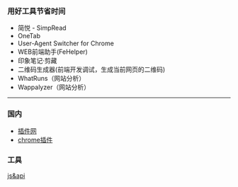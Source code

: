 ### 用好工具节省时间
* 简悦 - SimpRead
* OneTab
* User-Agent Switcher for Chrome
* WEB前端助手(FeHelper) 
* 印象笔记·剪藏
* 二维码生成器(前端开发调试，生成当前网页的二维码)
* WhatRuns（网站分析）
* Wappalyzer（网站分析）
---
### 国内
* [插件网](http://www.cnplugins.com)
* [chrome插件](https://chrome-extension-downloader.com/)


### 工具
[js&api](http://ouapi.com/)
